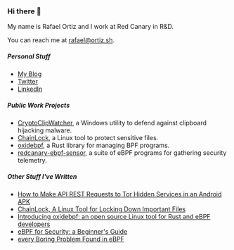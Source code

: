 ### Hi there 👋

My name is Rafael Ortiz and I work at Red Canary in R&D.

You can reach me at [rafael@ortiz.sh](mailto:rafael@ortiz.sh).

##### Personal Stuff

*  [My Blog](https://ortiz.sh/)
*  [Twitter](https://twitter.com/FridayOrtiz)
*  [LinkedIn](https://linkedin.com/in/rafael-ortiz)
<!--*  [Minix Cross Referencer](https://elixir.ortiz.sh/minix/latest/source)
*  [Python Cross Referencer](https://elixir.ortiz.sh/python/latest/source)
*  [Yams as a service, because I'm losing my mind](https://yamemoji.services/10101)-->

<!--
**Friday811/Friday811** is a ✨ _special_ ✨ repository because its `README.md` (this file) appears on your GitHub profile.

Here are some ideas to get you started:

- 🔭 I’m currently working on ...
- 🌱 I’m currently learning ...
- 👯 I’m looking to collaborate on ...
- 🤔 I’m looking for help with ...
- 💬 Ask me about ...
- 📫 How to reach me: ...
- 😄 Pronouns: ...
- ⚡ Fun fact: ...
-->

##### Public Work Projects

*  [CryptoClipWatcher](https://ccw.e-paths.com/), a Windows utility to defend against clipboard hijacking malware.
*  [ChainLock](https://chainlock.e-paths.com/walkthrough.html?lan=en#walkthrough), a Linux tool to protect sensitive files.
*  [oxidebpf](https://github.com/redcanaryco/oxidebpf), a Rust library for managing BPF programs.
*  [redcanary-ebpf-sensor](https://github.com/redcanaryco/redcanary-ebpf-sensor), a suite of eBPF programs for gathering security telemetry.

##### Other Stuff I've Written

*  [How to Make API REST Requests to Tor Hidden Services in an Android APK](https://business.blogthinkbig.com/api-rest-requests-tor-hidden-services-android-apk/)
*  [ChainLock, A Linux Tool for Locking Down Important Files](https://business.blogthinkbig.com/chainlock-linux-tool-locking-down-important-files/)
*  [Introducing oxidebpf: an open source Linux tool for Rust and eBPF developers](https://redcanary.com/blog/oxidebpf/)
*  [eBPF for Security: a Beginner's Guide](https://redcanary.com/blog/ebpf-for-security/)
*  [every Boring Problem Found in eBPF](https://tmpout.sh/2/4.html)

<!--![Rafael's GitHub stats](https://github-readme-stats.vercel.app/api?username=RafaelOrtizRC&count_private=true&show_icons=true&theme=outrun)
![Top Langs](https://github-readme-stats.vercel.app/api/top-langs/?username=RafaelOrtizRC&layout=compact&theme=outrun&langs_count=8&count_private=true)
-->
